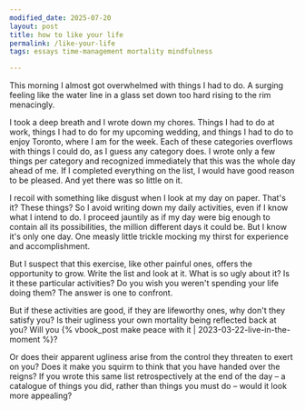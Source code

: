 ```yaml
---
modified_date: 2025-07-20
layout: post
title: how to like your life
permalink: /like-your-life
tags: essays time-management mortality mindfulness

---
```


This morning I almost got overwhelmed with things I had to do.
A surging feeling like the water line in a glass set down too hard rising to the rim menacingly.
<!--more-->
I took a deep breath and I wrote down my chores.
Things I had to do at work, things I had to do for my upcoming wedding, and things I had to do to enjoy Toronto, where I am for the week.
Each of these categories overflows with things I could do, as I guess any category does.
I wrote only a few things per category and recognized immediately that this was the whole day ahead of me.
If I completed everything on the list, I would have good reason to be pleased.
And yet there was so little on it.

I recoil with something like disgust when I look at my day on paper.
That's it?
These things?
So I avoid writing down my daily activities, even if I know what I intend to do.
I proceed jauntily as if my day were big enough to contain all its possibilities, the million different days it could be.
But I know it's only one day.
One measly little trickle mocking my thirst for experience and accomplishment.

But I suspect that this exercise, like other painful ones, offers the opportunity to grow.
Write the list and look at it.
What is so ugly about it?
Is it these particular activities?
Do you wish you weren't spending your life doing them?
The answer is one to confront.

But if these activities are good, if they are lifeworthy ones, why don't they satisfy you?
Is their ugliness your own mortality being reflected back at you?
Will you {% vbook_post make peace with it | 2023-03-22-live-in-the-moment %}?

Or does their apparent ugliness arise from the control they threaten to exert on you?
Does it make you squirm to think that you have handed over the reigns?
If you wrote this same list retrospectively at the end of the day – a catalogue of things you did, rather than things you must do – would it look more appealing?